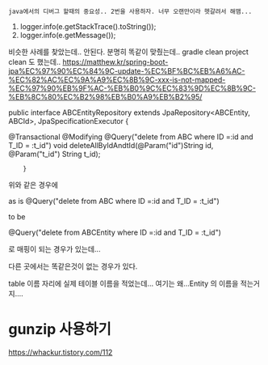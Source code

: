 	
    java에서의 디버그 할때의 중요성.. 2번을 사용하자. 너무 오랜만이라 헷갈려서 해맴...
1. logger.info(e.getStackTrace().toString());
2. logger.info(e.getMessage());

비슷한 사례를 찾았는데.. 안된다. 분명히 똑같이 맞췄는데.. 
gradle clean 
project clean 도 했는데..
https://matthew.kr/spring-boot-jpa%EC%97%90%EC%84%9C-update-%EC%BF%BC%EB%A6%AC-%EC%82%AC%EC%9A%A9%EC%8B%9C-xxx-is-not-mapped-%EC%97%90%EB%9F%AC-%EB%B0%9C%EC%83%9D%EC%8B%9C-%EB%8C%80%EC%B2%98%EB%B0%A9%EB%B2%95/




public interface ABCEntityRepository extends
		JpaRepository<ABCEntity, ABCId>,
		JpaSpecificationExecutor<ABCEntity> {

@Transactional
	@Modifying
	@Query("delete from ABC  where ID =:id and T_ID = :t_id")
	void deleteAllByIdAndtId(@Param("id")String id, @Param("t_id") String t_id);
        
        
        
        }

위와 같은 경우에 

as is 
@Query("delete from ABC  where ID =:id and T_ID = :t_id")


to be 

@Query("delete from ABCEntity  where ID =:id and T_ID = :t_id")

로 매핑이 되는 경우가 있는데...

다른 곳에서는 똑같은것이 없는 경우가 있다. 

table 이름 자리에 실제 테이블 이름을 적었는데... 
여기는 왜...Entity 의 이름을 적는거지....


# gunzip 사용하기 
https://whackur.tistory.com/112
